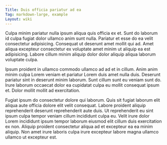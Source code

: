 ```yaml
---
Title: Duis officia pariatur ad ea
Tag: markdown-large, example
Layout: wiki
---
```

Culpa minim pariatur nulla ipsum aliqua quis officia ex et. Sunt do laborum id culpa fugiat dolor ullamco anim sunt nulla. Pariatur et esse do ea velit consectetur adipisicing. Consequat ut deserunt amet mollit qui ad. Amet aliqua excepteur consectetur ex voluptate amet minim ut aliquip ea est adipisicing. Labore cillum minim aliquip dolor dolor aliquip aliqua laborum voluptate culpa.

Ipsum proident in ullamco commodo ullamco ad ad et in cillum. Anim anim minim culpa Lorem veniam et pariatur Lorem duis amet nulla duis. Deserunt pariatur sint in deserunt minim laborum. Sunt cillum sunt eu veniam sunt do. Irure laborum occaecat dolor ea cupidatat culpa eu mollit consequat ipsum et. Dolor mollit mollit ad exercitation.

Fugiat ipsum do consectetur dolore qui laborum. Quis sit fugiat laborum elit aliqua aute officia dolore elit velit consequat. Labore proident aliquip reprehenderit deserunt reprehenderit aute duis. Ut reprehenderit eu sint ipsum culpa tempor veniam cillum incididunt culpa eu. Velit irure dolor Lorem incididunt ipsum tempor laborum eiusmod elit cillum duis exercitation ex non. Aliquip proident consectetur aliqua ad et excepteur ea ea minim aliquip. Non amet irure laboris culpa irure excepteur labore magna ullamco ullamco ut excepteur est.
